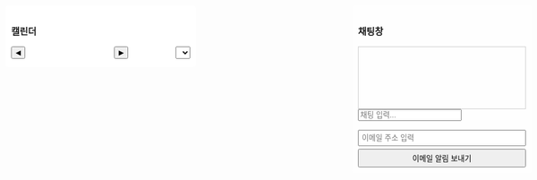
<!DOCTYPE html>
<html lang="ko">
<head>
  <meta charset="UTF-8" />
  <meta name="viewport" content="width=device-width, initial-scale=1.0"/>
  <title>3D 캐릭터 HUD 인터페이스 & 달력 & 이메일 알림</title>
  <style>
    body {
      margin: 0;
      font-family: Arial, sans-serif;
      overflow: hidden;
    }
    /* 오른쪽 HUD: 채팅창 + 이메일 알림 */
    #right-hud {
      position: absolute;
      top: 10px;
      right: 10px;
      padding: 10px;
      background: rgba(255,255,255,0.8);
      border-radius: 5px;
      z-index: 20;
      width: 300px;
    }
    /* 왼쪽 HUD: 달력 UI */
    #left-hud {
      position: absolute;
      top: 10px;
      left: 10px;
      padding: 10px;
      background: rgba(255,255,255,0.9);
      border-radius: 5px;
      z-index: 20;
      width: 320px;
      max-height: 90vh;
      overflow-y: auto;
    }
    /* 달력 UI 스타일 */
    #calendar-container { margin-top: 10px; }
    #calendar-header {
      display: flex;
      align-items: center;
      justify-content: space-between;
      margin-bottom: 5px;
    }
    #calendar-header button {
      padding: 2px 6px;
      font-size: 12px;
    }
    #month-year-label {
      font-weight: bold;
      font-size: 14px;
    }
    #year-select {
      font-size: 12px;
      padding: 2px;
      margin-left: 5px;
    }
    #calendar-grid {
      display: grid;
      grid-template-columns: repeat(7, 1fr);
      gap: 2px;
    }
    #calendar-grid div {
      border: 1px solid #ccc;
      min-height: 40px;
      font-size: 12px;
      padding: 2px;
      position: relative;
      cursor: pointer;
    }
    #calendar-grid div:hover {
      background: #f0f0f0;
    }
    .day-number {
      position: absolute;
      top: 2px;
      left: 2px;
      font-weight: bold;
    }
    .event {
      margin-top: 18px;
      font-size: 10px;
      color: #333;
      overflow: hidden;
      text-overflow: ellipsis;
      white-space: nowrap;
    }
    /* 채팅 로그 */
    #chat-log {
      height: 100px;
      overflow-y: scroll;
      border: 1px solid #ccc;
      padding: 5px;
      margin-top: 10px;
    }
    /* 3D 캔버스 */
    #canvas {
      position: absolute;
      width: 100%;
      height: 100%;
      z-index: 1;
    }
  </style>

  <!-- EmailJS 라이브러리 (프론트엔드에서 이메일 전송용) -->
  <script type="text/javascript" src="https://cdn.jsdelivr.net/npm/emailjs-com@3/dist/email.min.js"></script>
  <script type="text/javascript">
    // EmailJS 초기화 – (Public Key를 본인 것으로 교체)
    (function() {
      emailjs.init("3YFtNo1im0qkWpUDE"); 
    })();

    // 사용자가 입력한 이메일 주소로 알림 메일 전송 함수
    function sendEmailPush() {
      const userEmail = document.getElementById('user-email').value.trim();
      if (!userEmail) {
        alert("이메일 주소를 입력해주세요.");
        return;
      }
      const templateParams = {
        to_email: userEmail,
        subject: "푸시 알림",
        message: "이것은 프론트엔드에서 전송한 이메일 알림입니다."
      };
      // 새 Service ID와 Template ID로 교체
      emailjs.send("service_s1n70ic", "template_lmj9j1t", templateParams)
        .then(function(response) {
          alert("이메일이 전송되었습니다!");
        }, function(error) {
          alert("이메일 전송에 실패했습니다: " + JSON.stringify(error));
        });
    }
  </script>
</head>
<body>
  <!-- 오른쪽 HUD: 채팅창 및 이메일 알림 입력 -->
  <div id="right-hud">
    <h3>채팅창</h3>
    <div id="chat-log"></div>
    <input type="text" id="chat-input" placeholder="채팅 입력..." />
    <br/><br/>
    <!-- 이메일 알림 전송 입력 필드와 버튼 -->
    <input type="email" id="user-email" placeholder="이메일 주소 입력"
           style="width: 100%; padding: 5px; margin-bottom: 5px;" />
    <button onclick="sendEmailPush()" style="width: 100%; padding: 5px;">
      이메일 알림 보내기
    </button>
  </div>

  <!-- 왼쪽 HUD: 달력 UI -->
  <div id="left-hud">
    <h3>캘린더</h3>
    <div id="calendar-container">
      <div id="calendar-header">
        <button id="prev-month">◀</button>
        <span id="month-year-label"></span>
        <button id="next-month">▶</button>
        <select id="year-select"></select>
      </div>
      <div id="calendar-grid"></div>
    </div>
  </div>

  <!-- 3D 캔버스 -->
  <canvas id="canvas"></canvas>

  <!-- Three.js 라이브러리 -->
  <script src="https://cdnjs.cloudflare.com/ajax/libs/three.js/r134/three.min.js"></script>
  <script>
    /* ====================================
       3D 씬 설정 (캐릭터, 배경, 날씨 효과 등)
    ==================================== */
    let currentWeather = "";

    const scene = new THREE.Scene();
    const camera = new THREE.PerspectiveCamera(
      75,
      window.innerWidth / window.innerHeight,
      0.1,
      1000
    );
    const renderer = new THREE.WebGLRenderer({
      canvas: document.getElementById("canvas"),
      alpha: true
    });
    renderer.setSize(window.innerWidth, window.innerHeight);
    camera.position.set(5, 5, 10);
    camera.lookAt(0, 0, 0);

    const directionalLight = new THREE.DirectionalLight(0xffffff, 1);
    directionalLight.position.set(5, 10, 7).normalize();
    scene.add(directionalLight);
    scene.add(new THREE.AmbientLight(0x333333));

    // 태양 객체
    const sunMaterial = new THREE.MeshStandardMaterial({
      color: 0xffcc00,
      emissive: 0xff9900,
      transparent: true,
      opacity: 0
    });
    const sun = new THREE.Mesh(
      new THREE.SphereGeometry(1.5, 64, 64),
      sunMaterial
    );
    scene.add(sun);

    // 달 객체
    const moonMaterial = new THREE.MeshStandardMaterial({
      color: 0xcccccc,
      emissive: 0x222222,
      transparent: true,
      opacity: 1
    });
    const moon = new THREE.Mesh(
      new THREE.SphereGeometry(1.2, 64, 64),
      moonMaterial
    );
    scene.add(moon);

    // 별, 반딧불 생성
    const stars = [];
    const fireflies = [];
    for (let i = 0; i < 100; i++) {
      const star = new THREE.Mesh(
        new THREE.SphereGeometry(0.03, 8, 8),
        new THREE.MeshBasicMaterial({ color: 0xffffff })
      );
      star.position.set((Math.random() - 0.5) * 50, (Math.random() - 0.5) * 30, -10);
      scene.add(star);
      stars.push(star);
    }
    for (let i = 0; i < 30; i++) {
      const firefly = new THREE.Mesh(
        new THREE.SphereGeometry(0.05, 8, 8),
        new THREE.MeshBasicMaterial({ color: 0xffff99 })
      );
      firefly.position.set((Math.random() - 0.5) * 20, (Math.random() - 0.5) * 10, -5);
      scene.add(firefly);
      fireflies.push(firefly);
    }

    // 고해상도 콩크리트 바닥 (Y = -2)
    const floorGeometry = new THREE.PlaneGeometry(200, 200, 128, 128);
    const floorMaterial = new THREE.MeshStandardMaterial({
      color: 0x808080,
      roughness: 1,
      metalness: 0
    });
    const floor = new THREE.Mesh(floorGeometry, floorMaterial);
    floor.rotation.x = -Math.PI / 2;
    floor.position.y = -2;
    scene.add(floor);

    // 배경 그룹 (빌딩, 집, 가로등)
    const backgroundGroup = new THREE.Group();
    scene.add(backgroundGroup);

    function createBuilding(width, height, depth, color) {
      const geometry = new THREE.BoxGeometry(width, height, depth);
      const material = new THREE.MeshStandardMaterial({
        color: color,
        roughness: 0.7,
        metalness: 0.1
      });
      return new THREE.Mesh(geometry, material);
    }

    function createHouse(width, height, depth, baseColor, roofColor) {
      const houseGroup = new THREE.Group();
      const base = new THREE.Mesh(
        new THREE.BoxGeometry(width, height, depth),
        new THREE.MeshStandardMaterial({ color: baseColor, roughness: 0.8 })
      );
      base.position.y = -2 + height / 2;
      houseGroup.add(base);

      const roof = new THREE.Mesh(
        new THREE.ConeGeometry(width * 0.8, height * 0.6, 4),
        new THREE.MeshStandardMaterial({ color: roofColor, roughness: 0.8 })
      );
      roof.position.y = -2 + height + (height * 0.6) / 2;
      roof.rotation.y = Math.PI / 4;
      houseGroup.add(roof);

      return houseGroup;
    }

    // 빌딩 배치 (5열×2행)
    for (let i = 0; i < 10; i++) {
      const width = Math.random() * 2 + 2;
      const height = Math.random() * 10 + 10;
      const depth = Math.random() * 2 + 2;
      const building = createBuilding(width, height, depth, 0x555555);
      const col = i % 5;
      const row = Math.floor(i / 5);
      const x = -20 + col * 10;
      const z = -15 - row * 10;
      building.position.set(x, -2 + height / 2, z);
      backgroundGroup.add(building);
    }

    // 집 배치 (1행, 캐릭터 뒤쪽, Z = -5)
    for (let i = 0; i < 5; i++) {
      const width = Math.random() * 2 + 3;
      const height = Math.random() * 2 + 3;
      const depth = Math.random() * 2 + 3;
      const house = createHouse(width, height, depth, 0xa0522d, 0x8b0000);
      const x = -10 + i * 10;
      const z = -5;
      house.position.set(x, 0, z);
      backgroundGroup.add(house);
    }

    // 단일 가로등: 캐릭터 바로 옆에 배치
    function createStreetlight() {
      const lightGroup = new THREE.Group();
      const pole = new THREE.Mesh(
        new THREE.CylinderGeometry(0.1, 0.1, 4, 8),
        new THREE.MeshBasicMaterial({ color: 0x333333 })
      );
      pole.position.y = 2;
      lightGroup.add(pole);

      const lamp = new THREE.Mesh(
        new THREE.SphereGeometry(0.2, 8, 8),
        new THREE.MeshBasicMaterial({ color: 0xffcc00 })
      );
      lamp.position.y = 4.2;
      lightGroup.add(lamp);

      const lampLight = new THREE.PointLight(0xffcc00, 1, 10);
      lampLight.position.set(0, 4.2, 0);
      lightGroup.add(lampLight);

      return lightGroup;
    }
    const characterStreetlight = createStreetlight();
    characterStreetlight.position.set(1, -2, 0);
    scene.add(characterStreetlight);

    // 날씨 효과 – 비
    let rainGroup = new THREE.Group();
    scene.add(rainGroup);
    function initRain() {
      const rainCount = 1000;
      const rainGeometry = new THREE.BufferGeometry();
      const positions = new Float32Array(rainCount * 3);
      for (let i = 0; i < rainCount; i++) {
        positions[i * 3] = Math.random() * 100 - 50;
        positions[i * 3 + 1] = Math.random() * 50;
        positions[i * 3 + 2] = Math.random() * 100 - 50;
      }
      rainGeometry.setAttribute("position", new THREE.BufferAttribute(positions, 3));
      const rainMaterial = new THREE.PointsMaterial({
        color: 0xaaaaee,
        size: 0.1,
        transparent: true,
        opacity: 0.6
      });
      const rainParticles = new THREE.Points(rainGeometry, rainMaterial);
      rainGroup.add(rainParticles);
    }
    initRain();
    rainGroup.visible = false;

    // 날씨 효과 – 구름 (하나의 구름)
    let houseCloudGroup = new THREE.Group();
    function createHouseCloud() {
      const cloud = new THREE.Group();
      const cloudMat = new THREE.MeshLambertMaterial({
        color: 0xffffff,
        transparent: true,
        opacity: 0.9
      });
      const sphere1 = new THREE.Mesh(new THREE.SphereGeometry(2, 32, 32), cloudMat);
      sphere1.position.set(0, 0, 0);
      const sphere2 = new THREE.Mesh(new THREE.SphereGeometry(1.8, 32, 32), cloudMat);
      sphere2.position.set(2.2, 0.7, 0);
      const sphere3 = new THREE.Mesh(new THREE.SphereGeometry(2.1, 32, 32), cloudMat);
      sphere3.position.set(-2.2, 0.5, 0);
      cloud.add(sphere1, sphere2, sphere3);
      cloud.userData.initialPos = cloud.position.clone();
      return cloud;
    }
    const singleCloud = createHouseCloud();
    houseCloudGroup.add(singleCloud);
    houseCloudGroup.position.set(0, 5, -10);
    scene.add(houseCloudGroup);

    function updateHouseClouds() {
      singleCloud.position.x += 0.02;
      if (singleCloud.position.x > 5) {
        singleCloud.position.x = -5;
      }
    }

    // 날씨 효과 – 번개
    let lightningLight = new THREE.PointLight(0xffffff, 0, 500);
    lightningLight.position.set(0, 50, 0);
    scene.add(lightningLight);

    function updateWeatherEffects() {
      // 비
      if (currentWeather.indexOf("비") !== -1 || currentWeather.indexOf("소나기") !== -1) {
        rainGroup.visible = true;
      } else {
        rainGroup.visible = false;
      }
      // 구름
      if (currentWeather.indexOf("구름") !== -1) {
        houseCloudGroup.visible = true;
      } else {
        houseCloudGroup.visible = false;
      }
    }

    // 캐릭터 생성
    const characterGroup = new THREE.Group();
    const charBody = new THREE.Mesh(
      new THREE.BoxGeometry(1, 1.5, 0.5),
      new THREE.MeshStandardMaterial({ color: 0x00cc66 })
    );
    const head = new THREE.Mesh(
      new THREE.SphereGeometry(0.5, 32, 32),
      new THREE.MeshStandardMaterial({ color: 0xffcc66 })
    );
    head.position.y = 1.2;

    const eyeMat = new THREE.MeshBasicMaterial({ color: 0x000000 });
    const leftEye = new THREE.Mesh(new THREE.SphereGeometry(0.07, 16, 16), eyeMat);
    const rightEye = new THREE.Mesh(new THREE.SphereGeometry(0.07, 16, 16), eyeMat);
    leftEye.position.set(-0.2, 1.3, 0.45);
    rightEye.position.set(0.2, 1.3, 0.45);

    const mouth = new THREE.Mesh(
      new THREE.BoxGeometry(0.2, 0.05, 0.05),
      new THREE.MeshStandardMaterial({ color: 0xff3366 })
    );
    mouth.position.set(0, 1.1, 0.51);

    const leftBrow = new THREE.Mesh(new THREE.BoxGeometry(0.3, 0.05, 0.05), eyeMat);
    const rightBrow = new THREE.Mesh(new THREE.BoxGeometry(0.3, 0.05, 0.05), eyeMat);
    leftBrow.position.set(-0.2, 1.45, 0.45);
    rightBrow.position.set(0.2, 1.45, 0.45);

    const leftArm = new THREE.Mesh(new THREE.BoxGeometry(0.2, 1, 0.2), charBody.material);
    const rightArm = new THREE.Mesh(new THREE.BoxGeometry(0.2, 1, 0.2), charBody.material);
    leftArm.position.set(-0.7, 0.4, 0);
    rightArm.position.set(0.7, 0.4, 0);

    const legMat = new THREE.MeshStandardMaterial({ color: 0x3366cc });
    const leftLeg = new THREE.Mesh(new THREE.BoxGeometry(0.3, 1, 0.3), legMat);
    const rightLeg = new THREE.Mesh(new THREE.BoxGeometry(0.3, 1, 0.3), legMat);
    leftLeg.position.set(-0.35, -1, 0);
    rightLeg.position.set(0.35, -1, 0);

    characterGroup.add(
      charBody, head, leftEye, rightEye, mouth,
      leftBrow, rightBrow, leftArm, rightArm,
      leftLeg, rightLeg
    );
    characterGroup.position.y = -1;
    scene.add(characterGroup);

    const characterLight = new THREE.PointLight(0xffee88, 1, 15);
    scene.add(characterLight);

    /* ====================================
       채팅 관련 함수
    ==================================== */
    // 날씨 호출 (예시용 더미 함수)
    async function getWeather() {
      // 실제 API 연동이 없다면 임시 값 리턴
      return "맑음";
    }

    // 채팅 로그에 메시지 추가
    function appendToChatLog(message) {
      const chatLog = document.getElementById("chat-log");
      chatLog.innerHTML += "<div>" + message + "</div>";
      chatLog.scrollTop = chatLog.scrollHeight;
    }

    // 채팅 전송
    async function sendChat() {
      const inputEl = document.getElementById("chat-input");
      const input = inputEl.value.trim();
      let response = "";

      if (!input) return; // 빈 입력 처리

      const lowerInput = input.toLowerCase();

      if (lowerInput.includes("안녕")) {
        response = "안녕하세요, 주인님! 오늘 기분은 어떠세요?";
        // 팔 흔드는 모션 예시
        characterGroup.children[7].rotation.z = Math.PI / 4;
        setTimeout(() => {
          characterGroup.children[7].rotation.z = 0;
        }, 1000);
      }
      else if (lowerInput.includes("캐릭터 넌 누구야")) {
        response = "저는 당신의 개인 비서에요.";
      }
      else if (lowerInput.includes("일정")) {
        response = "캘린더는 좌측에서 확인하세요.";
      }
      else if (
        lowerInput.includes("날씨") &&
        (lowerInput.includes("알려") || lowerInput.includes("어때"))
      ) {
        const weather = await getWeather();
        response = `현재 날씨는 ${weather}입니다.`;
      }
      else if (lowerInput.includes("캐릭터 춤춰줘")) {
        response = "춤출게요!";
        const danceInterval = setInterval(() => {
          characterGroup.children[7].rotation.z = Math.sin(Date.now() * 0.01) * Math.PI / 4;
          head.rotation.y = Math.sin(Date.now() * 0.01) * Math.PI / 8;
        }, 50);
        setTimeout(() => {
          clearInterval(danceInterval);
          characterGroup.children[7].rotation.z = 0;
          head.rotation.y = 0;
        }, 3000);
      }
      else {
        response = "죄송해요, 잘 이해하지 못했어요. 다시 한 번 말씀해주시겠어요?";
      }

      // 입력과 응답을 채팅창에 출력
      appendToChatLog("사용자: " + input);
      appendToChatLog("캐릭터: " + response);

      // 입력창 초기화
      inputEl.value = "";
    }

    // 엔터키 입력 처리
    document.getElementById("chat-input").addEventListener("keydown", function(e) {
      if (e.key === "Enter") {
        sendChat();
      }
    });

    // 시간대별 자동 메시지
    setInterval(() => {
      const now = new Date();
      if (now.getHours() === 8 && now.getMinutes() === 0) {
        appendToChatLog("캐릭터: 주인님, 일어날 시간이에요!");
      } else if (now.getHours() === 12 && now.getMinutes() === 0) {
        appendToChatLog("캐릭터: 식사하실 시간이에요!");
      } else if (now.getHours() === 22 && now.getMinutes() === 0) {
        appendToChatLog("캐릭터: 주무실 시간이에요 zzzz");
      }
    }, 60000);

    /* ====================================
       애니메이션 루프 (3D 씬 업데이트)
    ==================================== */
    function animate() {
      requestAnimationFrame(animate);

      const now = new Date();
      const headWorldPos = new THREE.Vector3();
      head.getWorldPosition(headWorldPos);
      const orbitCenter = headWorldPos.clone().add(new THREE.Vector3(0, 2, 0));

      // 태양 / 달 움직임 (시간에 따라 위치 변화)
      const totalMin = now.getHours() * 60 + now.getMinutes();
      const angle = (totalMin / 1440) * Math.PI * 2;
      const radius = 3;

      // 태양
      const sunPos = new THREE.Vector3(
        orbitCenter.x + Math.cos(angle) * radius,
        orbitCenter.y + Math.sin(angle) * radius,
        orbitCenter.z
      );
      sun.position.copy(sunPos);

      // 달
      const moonAngle = angle + Math.PI;
      const moonPos = new THREE.Vector3(
        orbitCenter.x + Math.cos(moonAngle) * radius,
        orbitCenter.y + Math.sin(moonAngle) * radius,
        orbitCenter.z
      );
      moon.position.copy(moonPos);

      // 낮/밤 전환
      const t = now.getHours() + now.getMinutes() / 60;
      let sunOpacity = 0, moonOpacity = 0;
      if (t < 6) {
        sunOpacity = 0;
        moonOpacity = 1;
      } else if (t < 7) {
        let factor = (t - 6);
        sunOpacity = factor;
        moonOpacity = 1 - factor;
      } else if (t < 17) {
        sunOpacity = 1;
        moonOpacity = 0;
      } else if (t < 18) {
        let factor = (t - 17);
        sunOpacity = 1 - factor;
        moonOpacity = factor;
      } else {
        sunOpacity = 0;
        moonOpacity = 1;
      }
      sun.material.opacity = sunOpacity;
      moon.material.opacity = moonOpacity;

      const isDay = t >= 7 && t < 17;
      scene.background = new THREE.Color(isDay ? 0x87CEEB : 0x000033);
      stars.forEach((s) => (s.visible = !isDay));
      fireflies.forEach((f) => (f.visible = !isDay));

      // 캐릭터 옆 가로등: 낮에는 꺼지고, 밤에는 켜짐
      characterStreetlight.traverse((child) => {
        if (child instanceof THREE.PointLight) {
          child.intensity = isDay ? 0 : 1;
        }
      });
      characterLight.position.copy(characterGroup.position).add(new THREE.Vector3(0, 5, 0));
      characterLight.intensity = isDay ? 0 : 1;

      characterGroup.position.y = -1;
      characterGroup.rotation.x = 0;

      // 비 업데이트
      if (rainGroup.visible) {
        const rainPoints = rainGroup.children[0];
        const positions = rainPoints.geometry.attributes.position.array;
        for (let i = 0; i < positions.length; i += 3) {
          positions[i + 1] -= 0.5;
          if (positions[i + 1] < 0) {
            positions[i + 1] = Math.random() * 50 + 20;
          }
        }
        rainPoints.geometry.attributes.position.needsUpdate = true;
      }

      // 번개 효과
      if (
        currentWeather.indexOf("번개") !== -1 ||
        currentWeather.indexOf("뇌우") !== -1
      ) {
        if (Math.random() < 0.001) {
          lightningLight.intensity = 5;
          setTimeout(() => {
            lightningLight.intensity = 0;
          }, 100);
        }
      }

      // 구름 업데이트
      updateHouseClouds();

      // 캐릭터 옆 가로등 위치 (캐릭터 기준 x + 1)
      characterStreetlight.position.set(
        characterGroup.position.x + 1,
        -2,
        characterGroup.position.z
      );

      renderer.render(scene, camera);
    }
    animate();

    /* ====================================
       달력 UI
    ==================================== */
    let currentYear, currentMonth;
    function initCalendar() {
      const now = new Date();
      currentYear = now.getFullYear();
      currentMonth = now.getMonth();
      populateYearSelect();
      renderCalendar(currentYear, currentMonth);

      document.getElementById("prev-month").addEventListener("click", () => {
        currentMonth--;
        if (currentMonth < 0) {
          currentMonth = 11;
          currentYear--;
        }
        renderCalendar(currentYear, currentMonth);
      });

      document.getElementById("next-month").addEventListener("click", () => {
        currentMonth++;
        if (currentMonth > 11) {
          currentMonth = 0;
          currentYear++;
        }
        renderCalendar(currentYear, currentMonth);
      });

      document.getElementById("year-select").addEventListener("change", (e) => {
        currentYear = parseInt(e.target.value);
        renderCalendar(currentYear, currentMonth);
      });
    }

    function populateYearSelect() {
      const yearSelect = document.getElementById("year-select");
      yearSelect.innerHTML = "";
      for (let y = 2020; y <= 2070; y++) {
        const option = document.createElement("option");
        option.value = y;
        option.textContent = y;
        if (y === currentYear) option.selected = true;
        yearSelect.appendChild(option);
      }
    }

    function renderCalendar(year, month) {
      const monthNames = [
        "1월","2월","3월","4월","5월","6월","7월","8월","9월","10월","11월","12월"
      ];
      document.getElementById("month-year-label").textContent =
        `${year}년 ${monthNames[month]}`;

      const grid = document.getElementById("calendar-grid");
      grid.innerHTML = "";

      // 요일 헤더 추가
      const daysOfWeek = ["일","월","화","수","목","금","토"];
      daysOfWeek.forEach((day) => {
        const th = document.createElement("div");
        th.style.fontWeight = "bold";
        th.style.textAlign = "center";
        th.textContent = day;
        grid.appendChild(th);
      });

      const firstDay = new Date(year, month, 1).getDay();
      const daysInMonth = new Date(year, month + 1, 0).getDate();

      // 빈 칸
      for (let i = 0; i < firstDay; i++) {
        grid.appendChild(document.createElement("div"));
      }

      // 날짜 셀
      for (let d = 1; d <= daysInMonth; d++) {
        const cell = document.createElement("div");
        cell.innerHTML = `
          <div class="day-number">${d}</div>
          <div class="event" id="event-${year}-${month+1}-${d}"></div>
        `;
        cell.addEventListener("click", () => {
          const eventText = prompt(`${year}-${month+1}-${d} 일정 입력:`);
          if (eventText) {
            addEventToDay(`${year}-${month+1}-${d}`, eventText);
          }
        });
        grid.appendChild(cell);
      }
    }

    function addEventToDay(dateStr, eventText) {
      const eventDiv = document.getElementById(`event-${dateStr}`);
      if (eventDiv) {
        if (eventDiv.textContent) {
          eventDiv.textContent += "; " + eventText;
        } else {
          eventDiv.textContent = eventText;
        }
      }
    }

    window.addEventListener("load", () => {
      initCalendar();
      // 처음 로딩 시 인사 한마디
      appendToChatLog("캐릭터: 환영합니다! 무엇을 도와드릴까요?");
    });
  </script>
</body>
</html>
